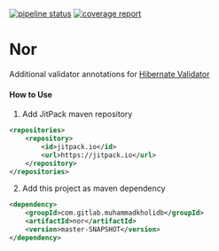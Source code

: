 <a href="https://gitlab.com/muhammadkholidb/nor/-/pipelines" target="_blank"><img alt="pipeline status" src="https://gitlab.com/muhammadkholidb/nor/badges/master/pipeline.svg" /></a> 
<a href="https://gitlab.com/muhammadkholidb/nor/-/jobs" target="_blank"><img alt="coverage report" src="https://gitlab.com/muhammadkholidb/nor/badges/master/coverage.svg" /></a> 

# Nor

Additional validator annotations for [Hibernate Validator](https://hibernate.org/validator/)


#### How to Use
1. Add JitPack maven repository
```xml
<repositories>
    <repository>
        <id>jitpack.io</id>
        <url>https://jitpack.io</url>
    </repository>
</repositories>
```

2. Add this project as maven dependency
```xml
<dependency>
    <groupId>com.gitlab.muhammadkholidb</groupId>
    <artifactId>nor</artifactId>
    <version>master-SNAPSHOT</version>
</dependency>
```
